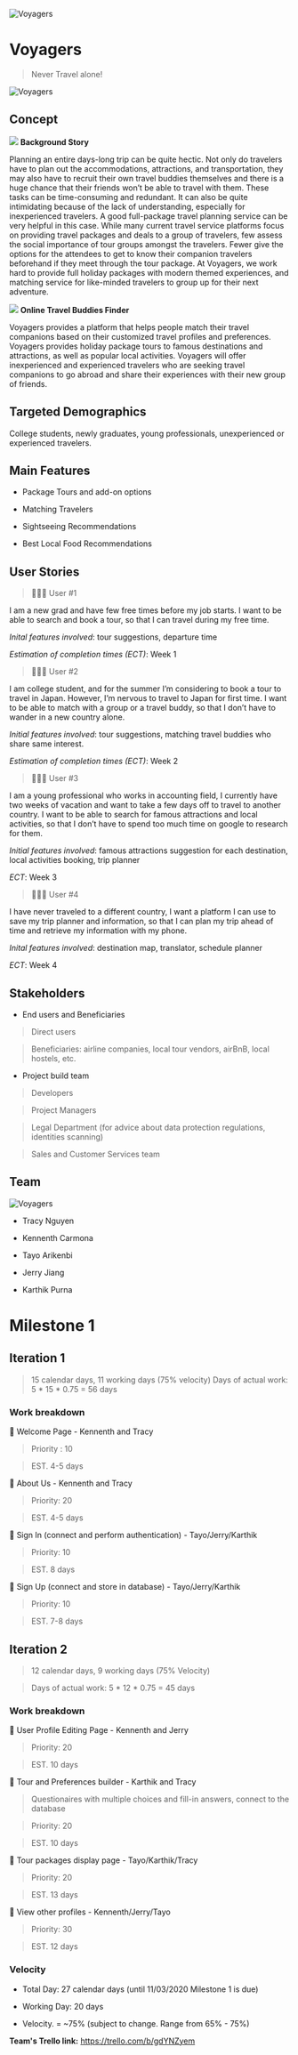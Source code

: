 ![Voyagers](https://i.imgur.com/bFX5bJs.png)

# Voyagers

> Never Travel alone!

![Voyagers](https://media.giphy.com/media/FxTcyJKmxWys88EWHD/giphy.gif)


## Concept

![](https://media.giphy.com/media/IaATK5t6s5vvWT4Bc6/giphy.gif) **Background Story**

Planning an entire days-long trip can be quite hectic. Not only do travelers have to plan out the accommodations, attractions, and transportation, they may also have to recruit their own travel buddies themselves and there is a huge chance that their friends won’t be able to travel with them. These tasks can be time-consuming and redundant. It can also be quite intimidating because of the lack of understanding, especially for inexperienced travelers. A good full-package travel planning service can be very helpful in this case. While many current travel service platforms focus on providing travel packages and deals to a group of travelers, few assess the social importance of tour groups amongst the travelers. Fewer give the options for the attendees to get to know their companion travelers beforehand if they meet through the tour package. At Voyagers, we work hard to provide full holiday packages with modern themed experiences, and matching service for like-minded travelers to group up for their next adventure.

![](https://media.giphy.com/media/4PUAjKEUjqBYlqyjwH/giphy.gif) **Online Travel Buddies Finder**

Voyagers provides a platform that helps people match their travel companions based on their customized travel profiles and preferences.
Voyagers provides holiday package tours to famous destinations and attractions, as well as popular local activities.
Voyagers will offer inexperienced and experienced travelers who are seeking travel companions to go abroad and share their experiences with their new group of friends.

## Targeted Demographics

College students, newly graduates, young professionals, unexperienced or experienced travelers.

## Main Features

* Package Tours and add-on options

* Matching Travelers

* Sightseeing Recommendations

* Best Local Food Recommendations 


## User Stories

> 👩🏼‍🏫 User #1

I am a new grad and have few free times before my job starts. I want to be able to search and book a tour, so that I can travel during my free time.

_Inital features involved_: tour suggestions, departure time

_Estimation of completion times (ECT)_: Week 1

> 👨🏽‍💻 User #2

I am college student, and for the summer I’m considering to book a tour to travel in Japan. However, I’m nervous to travel to Japan for first time. I want to be able to match with a group or a travel buddy, so that I don’t have to wander in a new country alone.

_Initial features involved_: tour suggestions, matching travel buddies who share same interest.

_Estimation of completion times (ECT)_: Week 2

> 👩🏾‍💼 User #3

I am a young professional who works in accounting field, I currently have two weeks of vacation and want to take a few days off to travel to another country. I want to be able to search for famous attractions and local activities, so that I don’t have to spend too much time on google to research for them.

_Initial features involved_: famous attractions suggestion for each destination, local activities booking, trip planner

_ECT_: Week 3

> 🧑🏻‍💼 User #4

I have never traveled to a different country, I want a platform I can use to save my trip planner and information, so that I can plan my trip ahead of time and retrieve my information with my phone.

_Inital features involved_: destination map, translator, schedule planner

_ECT_: Week 4


## Stakeholders

* End users and Beneficiaries

> Direct users

> Beneficiaries: airline companies, local tour vendors, airBnB, local hostels, etc.

* Project build team 

> Developers

> Project Managers

> Legal Department (for advice about data protection regulations, identities scanning)

> Sales and Customer Services team

## Team 

![Voyagers](https://media.giphy.com/media/ecxPmlUNAJFzGFXg6X/giphy.gif)

- Tracy Nguyen

- Kennenth Carmona

- Tayo Arikenbi

- Jerry Jiang

- Karthik Purna

# Milestone 1

## Iteration 1 
> 15 calendar days, 11 working days (75% velocity)
> Days of actual work: 5 * 15 * 0.75 = 56 days

### Work breakdown

:black_square_button: Welcome Page - Kennenth and Tracy 

> Priority : 10

> EST. 4-5 days

:black_square_button: About Us - Kennenth and Tracy 

> Priority: 20

> EST. 4-5 days


:black_square_button: Sign In (connect and perform authentication) - Tayo/Jerry/Karthik 

> Priority: 10

> EST. 8 days 

:black_square_button: Sign Up (connect and store in database) - Tayo/Jerry/Karthik

> Priority: 10

> EST. 7-8 days

## Iteration 2
> 12 calendar days, 9 working days (75% Velocity)

> Days of actual work: 5 * 12 * 0.75 = 45 days 

### Work breakdown 

:black_square_button: User Profile Editing Page - Kennenth and Jerry
> Priority: 20

> EST. 10 days



:black_square_button: Tour and Preferences builder - Karthik and Tracy
> Questionaires with multiple choices and fill-in answers, connect to the database

> Priority: 20

> EST. 10 days 

:black_square_button: Tour packages display page - Tayo/Karthik/Tracy 
> Priority: 20

> EST. 13 days 

:black_square_button: View other profiles - Kennenth/Jerry/Tayo 
> Priority: 30

> EST. 12 days 

### Velocity 

* Total Day: 27 calendar days (until 11/03/2020 Milestone 1 is due)

* Working Day: 20 days 

* Velocity. = ~75% (subject to change. Range from 65% - 75%) 


**Team's Trello link:** https://trello.com/b/gdYNZyem






